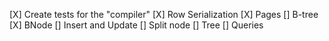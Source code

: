 [X] Create tests for the "compiler"
[X] Row Serialization 
[X] Pages 
[] B-tree
  [X] BNode
  [] Insert and Update
  [] Split node
  [] Tree
[] Queries